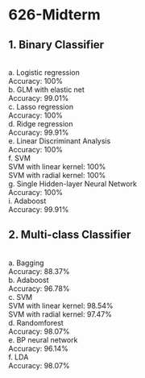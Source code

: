 # 626-Midterm

## 1. Binary Classifier
<br/>
a. Logistic regression 
<br/>
Accuracy: 100%
<br/>
b.  GLM with elastic net
<br/>
Accuracy: 99.01%
<br/>
c. Lasso regression
<br/>
Accuracy: 100%
<br/>
d. Ridge regression
<br/>
Accuracy: 99.91%
<br/>
e. Linear Discriminant Analysis
<br/>
Accuracy: 100%
<br/>
f. SVM
<br/>
SVM with linear kernel: 100%
<br/>
SVM with radial kernel: 100%
<br/>
g. Single Hidden-layer Neural Network
<br/>
Accuracy: 100%
<br/>
i. Adaboost
<br/>
Accuracy:  99.91%
<br/>

## 2. Multi-class Classifier
<br/>
a. Bagging
<br/>
Accuracy: 88.37%
<br/>
b. Adaboost
<br/>
Accuracy: 96.78%
<br/>
c. SVM
<br/>
SVM with linear kernel: 98.54%
<br/>
SVM with radial kernel: 97.47%
<br/>
d. Randomforest
<br/>
Accuracy: 98.07%
<br/>
e. BP neural network
<br/>
Accuracy: 96.14%
<br/>
f. LDA
<br/>
Accuracy: 98.07%









